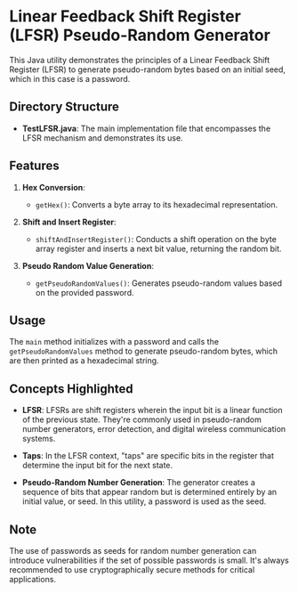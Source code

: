 # Linear Feedback Shift Register (LFSR) Pseudo-Random Generator

This Java utility demonstrates the principles of a Linear Feedback Shift Register (LFSR) to generate pseudo-random bytes based on an initial seed, which in this case is a password.

## Directory Structure

- **TestLFSR.java**: The main implementation file that encompasses the LFSR mechanism and demonstrates its use.

## Features

1. **Hex Conversion**:
   - `getHex()`: Converts a byte array to its hexadecimal representation.

2. **Shift and Insert Register**:
   - `shiftAndInsertRegister()`: Conducts a shift operation on the byte array register and inserts a next bit value, returning the random bit.

3. **Pseudo Random Value Generation**:
   - `getPseudoRandomValues()`: Generates pseudo-random values based on the provided password.

## Usage

The `main` method initializes with a password and calls the `getPseudoRandomValues` method to generate pseudo-random bytes, which are then printed as a hexadecimal string.

## Concepts Highlighted

- **LFSR**:
  LFSRs are shift registers wherein the input bit is a linear function of the previous state. They're commonly used in pseudo-random number generators, error detection, and digital wireless communication systems.

- **Taps**:
  In the LFSR context, "taps" are specific bits in the register that determine the input bit for the next state.

- **Pseudo-Random Number Generation**:
  The generator creates a sequence of bits that appear random but is determined entirely by an initial value, or seed. In this utility, a password is used as the seed.

## Note

The use of passwords as seeds for random number generation can introduce vulnerabilities if the set of possible passwords is small. It's always recommended to use cryptographically secure methods for critical applications.

